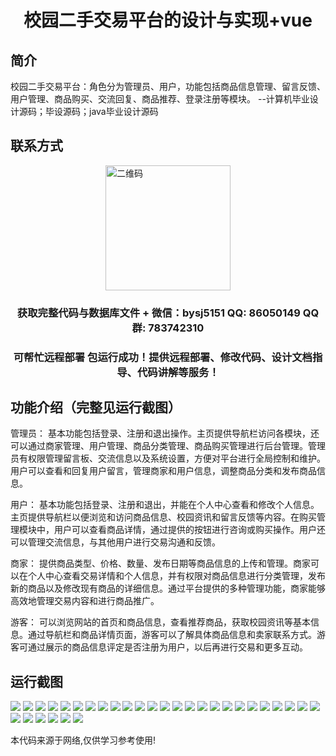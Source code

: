 <p><h1 align="center">校园二手交易平台的设计与实现+vue</h1></p>

## 简介
校园二手交易平台：角色分为管理员、用户，功能包括商品信息管理、留言反馈、用户管理、商品购买、交流回复、商品推荐、登录注册等模块。    --计算机毕业设计源码；毕设源码；java毕业设计源码


## 联系方式
<img src="https://bs-1329754181.cos.ap-shanghai.myqcloud.com/wx.jpg" alt="二维码" style="display: block; margin: 0 auto;" width="200px">
<p><h3 align="center">获取完整代码与数据库文件 + 微信：bysj5151 QQ: 86050149 QQ群: 783742310</h3></p>
<p><h3 align="center">可帮忙远程部署 包运行成功！提供远程部署、修改代码、设计文档指导、代码讲解等服务！</h3></p>

## 功能介绍（完整见运行截图）
管理员： 基本功能包括登录、注册和退出操作。主页提供导航栏访问各模块，还可以通过商家管理、用户管理、商品分类管理、商品购买管理进行后台管理。管理员有权限管理留言板、交流信息以及系统设置，方便对平台进行全局控制和维护。用户可以查看和回复用户留言，管理商家和用户信息，调整商品分类和发布商品信息。

用户： 基本功能包括登录、注册和退出，并能在个人中心查看和修改个人信息。主页提供导航栏以便浏览和访问商品信息、校园资讯和留言反馈等内容。在购买管理模块中，用户可以查看商品详情，通过提供的按钮进行咨询或购买操作。用户还可以管理交流信息，与其他用户进行交易沟通和反馈。

商家： 提供商品类型、价格、数量、发布日期等商品信息的上传和管理。商家可以在个人中心查看交易详情和个人信息，并有权限对商品信息进行分类管理，发布新的商品以及修改现有商品的详细信息。通过平台提供的多种管理功能，商家能够高效地管理交易内容和进行商品推广。

游客： 可以浏览网站的首页和商品信息，查看推荐商品，获取校园资讯等基本信息。通过导航栏和商品详情页面，游客可以了解具体商品信息和卖家联系方式。游客可通过展示的商品信息评定是否注册为用户，以后再进行交易和更多互动。


## 运行截图
![](https://bs-1329754181.cos.ap-shanghai.myqcloud.com/ssm/CampusSecondHandTradingPlatform2/img/001.jpg)
![](https://bs-1329754181.cos.ap-shanghai.myqcloud.com/ssm/CampusSecondHandTradingPlatform2/img/002.jpg)
![](https://bs-1329754181.cos.ap-shanghai.myqcloud.com/ssm/CampusSecondHandTradingPlatform2/img/003.jpg)
![](https://bs-1329754181.cos.ap-shanghai.myqcloud.com/ssm/CampusSecondHandTradingPlatform2/img/004.jpg)
![](https://bs-1329754181.cos.ap-shanghai.myqcloud.com/ssm/CampusSecondHandTradingPlatform2/img/005.jpg)
![](https://bs-1329754181.cos.ap-shanghai.myqcloud.com/ssm/CampusSecondHandTradingPlatform2/img/006.jpg)
![](https://bs-1329754181.cos.ap-shanghai.myqcloud.com/ssm/CampusSecondHandTradingPlatform2/img/007.jpg)
![](https://bs-1329754181.cos.ap-shanghai.myqcloud.com/ssm/CampusSecondHandTradingPlatform2/img/008.jpg)
![](https://bs-1329754181.cos.ap-shanghai.myqcloud.com/ssm/CampusSecondHandTradingPlatform2/img/009.jpg)
![](https://bs-1329754181.cos.ap-shanghai.myqcloud.com/ssm/CampusSecondHandTradingPlatform2/img/010.jpg)
![](https://bs-1329754181.cos.ap-shanghai.myqcloud.com/ssm/CampusSecondHandTradingPlatform2/img/011.jpg)
![](https://bs-1329754181.cos.ap-shanghai.myqcloud.com/ssm/CampusSecondHandTradingPlatform2/img/012.jpg)
![](https://bs-1329754181.cos.ap-shanghai.myqcloud.com/ssm/CampusSecondHandTradingPlatform2/img/013.jpg)
![](https://bs-1329754181.cos.ap-shanghai.myqcloud.com/ssm/CampusSecondHandTradingPlatform2/img/014.jpg)
![](https://bs-1329754181.cos.ap-shanghai.myqcloud.com/ssm/CampusSecondHandTradingPlatform2/img/015.jpg)
![](https://bs-1329754181.cos.ap-shanghai.myqcloud.com/ssm/CampusSecondHandTradingPlatform2/img/016.jpg)
![](https://bs-1329754181.cos.ap-shanghai.myqcloud.com/ssm/CampusSecondHandTradingPlatform2/img/017.jpg)
![](https://bs-1329754181.cos.ap-shanghai.myqcloud.com/ssm/CampusSecondHandTradingPlatform2/img/018.jpg)
![](https://bs-1329754181.cos.ap-shanghai.myqcloud.com/ssm/CampusSecondHandTradingPlatform2/img/019.jpg)
![](https://bs-1329754181.cos.ap-shanghai.myqcloud.com/ssm/CampusSecondHandTradingPlatform2/img/020.jpg)
![](https://bs-1329754181.cos.ap-shanghai.myqcloud.com/ssm/CampusSecondHandTradingPlatform2/img/021.jpg)
![](https://bs-1329754181.cos.ap-shanghai.myqcloud.com/ssm/CampusSecondHandTradingPlatform2/img/022.jpg)
![](https://bs-1329754181.cos.ap-shanghai.myqcloud.com/ssm/CampusSecondHandTradingPlatform2/img/023.jpg)
![](https://bs-1329754181.cos.ap-shanghai.myqcloud.com/ssm/CampusSecondHandTradingPlatform2/img/024.jpg)
![](https://bs-1329754181.cos.ap-shanghai.myqcloud.com/ssm/CampusSecondHandTradingPlatform2/img/025.jpg)
![](https://bs-1329754181.cos.ap-shanghai.myqcloud.com/ssm/CampusSecondHandTradingPlatform2/img/026.jpg)
![](https://bs-1329754181.cos.ap-shanghai.myqcloud.com/ssm/CampusSecondHandTradingPlatform2/img/027.jpg)
![](https://bs-1329754181.cos.ap-shanghai.myqcloud.com/ssm/CampusSecondHandTradingPlatform2/img/028.jpg)
![](https://bs-1329754181.cos.ap-shanghai.myqcloud.com/ssm/CampusSecondHandTradingPlatform2/img/029.jpg)
![](https://bs-1329754181.cos.ap-shanghai.myqcloud.com/ssm/CampusSecondHandTradingPlatform2/img/030.jpg)
![](https://bs-1329754181.cos.ap-shanghai.myqcloud.com/ssm/CampusSecondHandTradingPlatform2/img/031.jpg)

<p>本代码来源于网络,仅供学习参考使用!</p>
